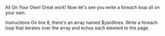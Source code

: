 All On Your Own!
Great work! Now let's see you write a foreach loop all on your own.

Instructions
On line 8, there's an array named $yardlines. Write a foreach loop that iterates over the array and echos each element to the page.
